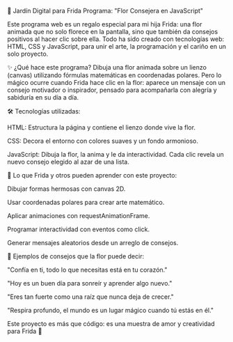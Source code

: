 🌸 Jardín Digital para Frida
Programa: "Flor Consejera en JavaScript"

Este programa web es un regalo especial para mi hija Frida: una flor animada que no solo florece en la pantalla, sino que también da consejos positivos al hacer clic sobre ella. Todo ha sido creado con tecnologías web: HTML, CSS y JavaScript, para unir el arte, la programación y el cariño en un solo proyecto.

✨ ¿Qué hace este programa?
Dibuja una flor animada sobre un lienzo (canvas) utilizando fórmulas matemáticas en coordenadas polares. Pero lo mágico ocurre cuando Frida hace clic en la flor: aparece un mensaje con un consejo motivador o inspirador, pensado para acompañarla con alegría y sabiduría en su día a día.

🛠️ Tecnologías utilizadas:

HTML: Estructura la página y contiene el lienzo donde vive la flor.

CSS: Decora el entorno con colores suaves y un fondo armonioso.

JavaScript: Dibuja la flor, la anima y le da interactividad. Cada clic revela un nuevo consejo elegido al azar de una lista.

🌼 Lo que Frida y otros pueden aprender con este proyecto:

Dibujar formas hermosas con canvas 2D.

Usar coordenadas polares para crear arte matemático.

Aplicar animaciones con requestAnimationFrame.

Programar interactividad con eventos como click.

Generar mensajes aleatorios desde un arreglo de consejos.

💬 Ejemplos de consejos que la flor puede decir:

"Confía en ti, todo lo que necesitas está en tu corazón."

"Hoy es un buen día para sonreír y aprender algo nuevo."

"Eres tan fuerte como una raíz que nunca deja de crecer."

"Respira profundo, el mundo es un lugar mágico cuando tú estás en él."

Este proyecto es más que código: es una muestra de amor y creatividad para Frida 🌟
